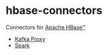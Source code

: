 <!---
Licensed to the Apache Software Foundation (ASF) under one
or more contributor license agreements.  See the NOTICE file
distributed with this work for additional information
regarding copyright ownership.  The ASF licenses this file
to you under the Apache License, Version 2.0 (the
"License"); you may not use this file except in compliance
with the License.  You may obtain a copy of the License at

    http://www.apache.org/licenses/LICENSE-2.0

Unless required by applicable law or agreed to in writing, software
distributed under the License is distributed on an "AS IS" BASIS,
WITHOUT WARRANTIES OR CONDITIONS OF ANY KIND, either express or implied.
See the License for the specific language governing permissions and
limitations under the License.
-->

# hbase-connectors

Connectors for [Apache HBase&trade;](https://hbase.apache.org)

  * [Kafka Proxy](https://github.com/apache/hbase-connectors/tree/master/kafka)
  * [Spark](https://github.com/apache/hbase-connectors/tree/master/spark)
